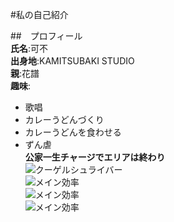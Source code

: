 #私の自己紹介

##　プロフィール  
**氏名**:可不  
**出身地**:KAMITSUBAKI STUDIO  
**親**:花譜  
**趣味**:
- 歌唱
- カレーうどんづくり
- カレーうどんを食わせる
- ずん虐  
**公家一生チャージでエリアは終わり**  
![クーゲルシュライバー](https://user-images.githubusercontent.com/131233895/234476571-2df3085b-dbaf-4c28-8d9c-13d3e356f4ed.png)  
![メイン効率](https://user-images.githubusercontent.com/131233895/234476711-b519f763-d54a-4752-b194-892991d00d8e.png)  
![メイン効率](https://user-images.githubusercontent.com/131233895/234476726-0e768204-d6f2-4fc6-ab84-4fa259af1321.png)  
![メイン効率](https://user-images.githubusercontent.com/131233895/234476742-fa6f4544-1d42-44ec-86a6-4de74c3835a6.png)  
